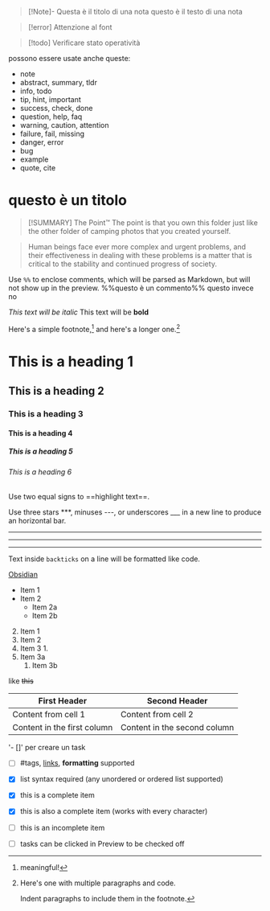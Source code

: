 > [!Note]-  Questa è il titolo di una nota
> questo è il testo di una nota

> [!error]
> Attenzione al font

>[!todo] Verificare stato operatività


possono essere usate anche queste:
- note
- abstract, summary, tldr
- info, todo
- tip, hint, important
- success, check, done
- question, help, faq
- warning, caution, attention
- failure, fail, missing
- danger, error
- bug
- example
- quote, cite

# questo è un titolo
>[!SUMMARY] The Point™
> The point is that you own this folder just like the other folder of camping photos that you created yourself. 

> Human beings face ever more complex and urgent problems, and their effectiveness in dealing with these problems is a matter that is critical to the stability and continued progress of society.

Use `%%` to enclose comments, which will be parsed as Markdown, but will not show up in the preview.
%%questo è un commento%% questo invece no


*This text will be italic*
This text will be **bold**


Here's a simple footnote,[^1] and here's a longer one.[^bignote]

[^1]: meaningful!

[^bignote]: Here's one with multiple paragraphs and code.

    Indent paragraphs to include them in the footnote.

# This is a heading 1 
## This is a heading 2 
### This is a heading 3 
#### This is a heading 4 
##### This is a heading 5 
###### This is a heading 6

Use two equal signs to ==highlight text==.

Use three stars ***, minuses ---, or underscores ___ in a new line to produce an horizontal bar.

***
---
___

Text inside `backticks` on a line will be formatted like code.

[Obsidian](http://obsidian.md)

- Item 1
- Item 2
  - Item 2a
  - Item 2b

2. Item 1
3. Item 2
1. Item 3
	1. 
2. Item 3a
	1. Item 3b

like ~~this~~

First Header | Second Header
------------ | ------------
Content from cell 1 | Content from cell 2
Content in the first column | Content in the second column

'- []' per creare un task
- [ ] #tags, [links](), **formatting** supported
- [x] list syntax required (any unordered or ordered list supported)
- [x] this is a complete item
- [x] this is also a complete item (works with every character)
- [ ] this is an incomplete item
- [ ] tasks can be clicked in Preview to be checked off



